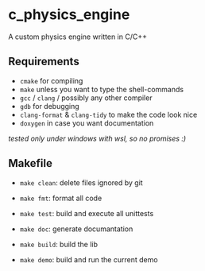 # c_physics_engine

A custom physics engine written in C/C++

## Requirements

- `cmake` for compiling
- `make` unless you want to type the shell-commands
- `gcc` / `clang` / possibly any other compiler
- `gdb` for debugging
- `clang-format` & `clang-tidy` to make the code look nice
- `doxygen` in case you want documentation

*tested only under windows with wsl, so no promises :)*

## Makefile

- `make clean`: delete files ignored by git
- `make fmt`: format all code
- `make test`: build and execute all unittests

- `make doc`: generate documantation
- `make build`: build the lib
- `make demo`: build and run the current demo
